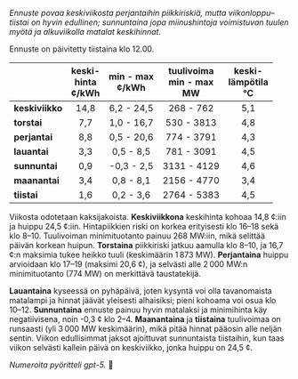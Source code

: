 *Ennuste povaa keskiviikosta perjantaihin piikkiriskiä, mutta viikonloppu–tiistai on hyvin edullinen; sunnuntaina jopa miinushintoja voimistuvan tuulen myötä ja alkuviikolla matalat keskihinnat.*

Ennuste on päivitetty tiistaina klo 12.00.

|  | keski-<br>hinta<br>¢/kWh | min - max<br>¢/kWh | tuulivoima<br>min - max<br>MW | keski-<br>lämpötila<br>°C |
|:-------------|:----------------:|:----------------:|:-------------:|:-------------:|
| **keskiviikko** | 14,8 | 6,2 - 24,5 | 268 - 762 | 5,1 |
| **torstai** | 7,7 | 1,0 - 16,7 | 530 - 3813 | 4,8 |
| **perjantai** | 8,8 | 0,5 - 20,6 | 774 - 3791 | 4,3 |
| **lauantai** | 3,3 | 0,5 - 8,5 | 781 - 3091 | 4,5 |
| **sunnuntai** | 0,9 | -0,3 - 2,5 | 3131 - 4129 | 4,6 |
| **maanantai** | 3,4 | 0,8 - 8,1 | 2156 - 4770 | 3,4 |
| **tiistai** | 1,6 | 0,2 - 3,6 | 2764 - 5383 | 4,5 |

Viikosta odotetaan kaksijakoista. **Keskiviikkona** keskihinta kohoaa 14,8 ¢:iin ja huippu 24,5 ¢:iin. Hintapiikkien riski on korkea erityisesti klo 16–18 sekä klo 8–10. Tuulivoiman minimituotanto painuu 268 MW:iin, mikä selittää päivän korkean huipun. **Torstaina** piikkiriski jatkuu aamulla klo 8–10, ja 16,7 ¢:n maksimia tukee heikko tuuli (keskimäärin 1 873 MW). **Perjantaina** huippu arvioidaan klo 17–19 (maksimi 20,6 ¢), ja selvästi alle 2 000 MW:n minimituotanto (774 MW) on merkittävä taustatekijä.

**Lauantaina** kyseessä on pyhäpäivä, joten kysyntä voi olla tavanomaista matalampi ja hinnat jäävät yleisesti alhaisiksi; pieni kohoama voi osua klo 10–12. **Sunnuntaina** ennuste painuu hyvin matalaksi ja minimihinta käy negatiivisena, noin -0,3 ¢ klo 2–4. **Maanantaina** ja **tiistaina** tuulivoimaa on runsaasti (yli 3 000 MW keskimäärin), mikä pitää hinnat pääosin alle neljän sentin. Viikon edullisimmat jaksot ajoittuvat sunnuntaista tiistaihin, kun taas viikon selvästi kallein päivä on keskiviikko, jonka huippu on 24,5 ¢.

*Numeroita pyöritteli gpt-5.* 💨
